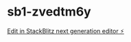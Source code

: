 # sb1-zvedtm6y

[Edit in StackBlitz next generation editor ⚡️](https://stackblitz.com/~/github.com/mehdi1914/sb1-zvedtm6y)